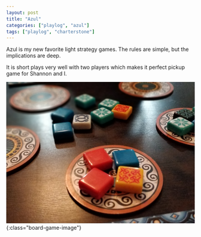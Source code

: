 ```yaml
---
layout: post
title: "Azul"
categories: ["playlog", "azul"]
tags: ["playlog", "charterstone"]
---
```


Azul is my new favorite light strategy games. The rules are simple, but the implications are deep.

It is short plays very well with two players which makes it perfect pickup game for Shannon and I.

![Azul](/assets/playlog/Azul.jpg){:class="board-game-image"}